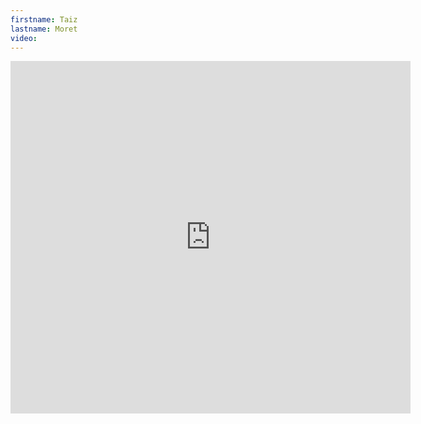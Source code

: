 ```yaml
--- 
firstname: Taiz
lastname: Moret
video: 
--- 
```


<iframe src="https://player.vimeo.com/video/560844554" width="640" height="564" frameborder="0" allow="autoplay; fullscreen" allowfullscreen></iframe>